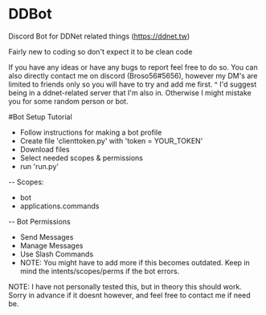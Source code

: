# DDBot
Discord Bot for DDNet related things (https://ddnet.tw)

Fairly new to coding so don't expect it to be clean code

If you have any ideas or have any bugs to report feel free to do so.
You can also directly contact me on discord (Broso56#5656), however my DM's are limited to friends only so you will have to try and add me first.
                                            ^ I'd suggest being in a ddnet-related server that I'm also in. Otherwise I might mistake you for some random person or bot.

#Bot Setup Tutorial
- Follow instructions for making a bot profile
- Create file 'clienttoken.py' with 'token = YOUR_TOKEN'
- Download files
- Select needed scopes & permissions
- run 'run.py'

-- Scopes:
- bot
- applications.commands

-- Bot Permissions
- Send Messages
- Manage Messages
- Use Slash Commands
- NOTE: You might have to add more if this becomes outdated. Keep in mind the intents/scopes/perms if the bot errors.

NOTE: I have not personally tested this, but in theory this should work. Sorry in advance if it doesnt however, and feel free to contact me if need be.